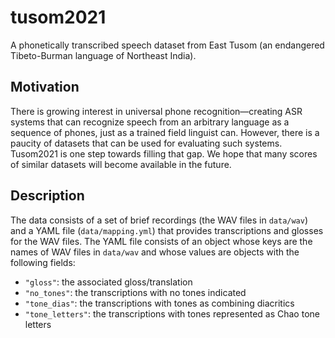 # tusom2021

A phonetically transcribed speech dataset from East Tusom (an endangered Tibeto-Burman language of Northeast India).

## Motivation

There is growing interest in universal phone recognition—creating ASR systems that can recognize speech from an arbitrary language as a sequence of phones, just as a trained field linguist can. However, there is a paucity of datasets that can be used for evaluating such systems. Tusom2021 is one step towards filling that gap. We hope that many scores of similar datasets will become available in the future.

## Description

The data consists of a set of brief recordings (the WAV files in `data/wav`) and a YAML file (`data/mapping.yml`) that provides transcriptions and glosses for the WAV files. The YAML file consists of an object whose keys are the names of WAV files in `data/wav` and whose values are objects with the following fields:
  * `"gloss"`: the associated gloss/translation
  * `"no_tones"`: the transcriptions with no tones indicated
  * `"tone_dias"`: the transcriptions with tones as combining diacritics
  * `"tone_letters"`: the transcriptions with tones represented as Chao tone letters
